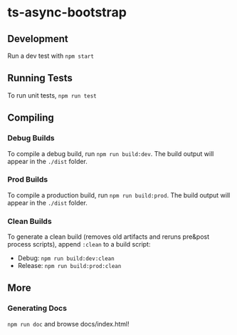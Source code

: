 # ts-async-bootstrap

## Development

Run a dev test with `npm start`

## Running Tests

To run unit tests, `npm run test`

## Compiling

### Debug Builds

To compile a debug build, run `npm run build:dev`. The build output will appear in the `./dist` folder.

### Prod Builds

To compile a production build, run `npm run build:prod`. The build output will appear in the `./dist` folder.

### Clean Builds

To generate a clean build (removes old artifacts and reruns pre&post process scripts), append `:clean` to a build script:
- Debug: `npm run build:dev:clean`
- Release: `npm run build:prod:clean`

## More

### Generating Docs

`npm run doc` and browse docs/index.html!
